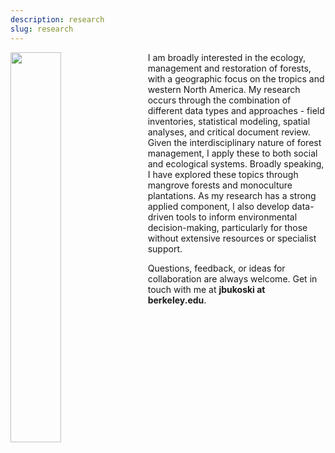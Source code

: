 ```yaml
---
description: research
slug: research
---
```


<img src="./field_work.jpg" width="40%" align="left" style="padding-right: 3%;">

I am broadly interested in the ecology, management and restoration of forests, with a geographic focus on the tropics and western North America. My research occurs through the combination of different data types and approaches - field inventories, statistical modeling, spatial analyses, and critical document review. Given the interdisciplinary nature of forest management, I apply these to both social and ecological systems. Broadly speaking, I have explored these topics through mangrove forests and monoculture plantations. As my research has a strong applied component, I also develop data-driven tools to inform environmental decision-making, particularly for those without extensive resources or specialist support.

Questions, feedback, or ideas for collaboration are always welcome. Get in touch with me at **jbukoski at berkeley.edu**.

</br>